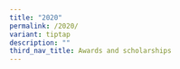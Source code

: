 ```yaml
---
title: "2020"
permalink: /2020/
variant: tiptap
description: ""
third_nav_title: Awards and scholarships
---
```

<p></p>